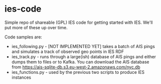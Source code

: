 # ies-code

Simple repo of shareable (GPL) IES code for getting started with IES. We'll put more of these up over time.

Code samples are:

* ies_following.py - [NOT IMPLEMENTED YET] takes a batch of AIS pings and simulates a track of observed geo points in IES RDF
* ies_track.py - runs through a large(ish) database of AIS pings and either dumps them to files or to Kafka. You can download the AIS database from https://ais-sqlite-db.s3.eu-west-2.amazonaws.com/nyc.db
* ies_functions.py - used by the previous two scripts to produce IES instances
